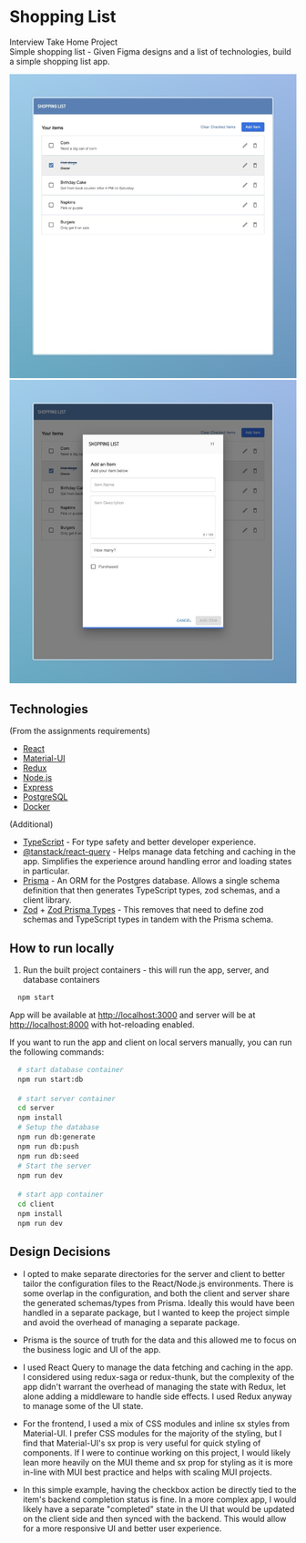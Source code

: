 # Shopping List

Interview Take Home Project  
Simple shopping list - Given Figma designs and a list of technologies, build a simple shopping list app.

![Screenshot 1](docs/screenshot1.jpeg "Shopping list")
![Screenshot 2](docs/screenshot2.jpeg "Add item")

## Technologies

(From the assignments requirements)

- [React](https://reactjs.org/)
- [Material-UI](https://material-ui.com/)
- [Redux](https://redux.js.org/)
- [Node.js](https://nodejs.org/)
- [Express](https://expressjs.com/)
- [PostgreSQL](https://www.postgresql.org/)
- [Docker](https://www.docker.com/)

(Additional)

- [TypeScript](https://www.typescriptlang.org/) - For type safety and better developer experience.
- [@tanstack/react-query](https://react-query.tanstack.com/) - Helps manage data fetching and caching in the app. Simplifies the experience around handling error and loading states in particular.
- [Prisma](https://www.prisma.io/) - An ORM for the Postgres database.
  Allows a single schema definition that then generates TypeScript types, zod schemas, and a client library.
- [Zod](https://zod.dev/) +
  [Zod Prisma Types](https://www.npmjs.com/package/zod-prisma-types) - This removes that need to define zod schemas and TypeScript types in tandem
  with the Prisma schema.

## How to run locally

1. Run the built project containers - this will run the app, server, and database containers

```bash
  npm start
```

App will be available at [http://localhost:3000](http://localhost:3000) and server will be at [http://localhost:8000](http://localhost:8000) with hot-reloading enabled.

If you want to run the app and client on local servers manually, you can run the following commands:

```bash
  # start database container
  npm run start:db

  # start server container
  cd server
  npm install
  # Setup the database
  npm run db:generate
  npm run db:push
  npm run db:seed
  # Start the server
  npm run dev

  # start app container
  cd client
  npm install
  npm run dev
```

## Design Decisions

- I opted to make separate directories for the server and client to better tailor the configuration files to the React/Node.js environments. There is some overlap in the configuration, and both the client and server share the generated schemas/types from Prisma. Ideally this would have been handled in a separate package, but I wanted to keep the project simple and avoid the overhead of managing a separate package.

- Prisma is the source of truth for the data and this allowed me to focus on the business logic and UI of the app.

- I used React Query to manage the data fetching and caching in the app. I considered using redux-saga or redux-thunk, but the complexity of the app didn't warrant the overhead of managing the state with Redux, let alone adding a middleware to handle side effects.
  I used Redux anyway to manage some of the UI state.

- For the frontend, I used a mix of CSS modules and inline sx styles from Material-UI. I prefer CSS modules for the majority of the styling, but I find that Material-UI's sx prop is very useful for quick styling of components. If I were to continue working on this project, I would likely lean more heavily on the MUI theme and sx prop for styling as it is more in-line with MUI best practice and helps with scaling MUI projects.

- In this simple example, having the checkbox action be directly tied to the item's backend completion status is fine. In a more complex app, I would likely have a separate "completed" state in the UI that would be updated on the client side and then synced with the backend. This would allow for a more responsive UI and better user experience.
